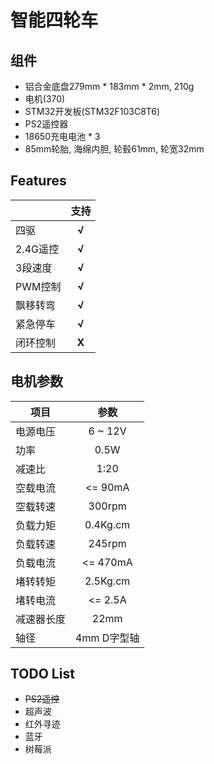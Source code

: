 智能四轮车
============


## 组件

- 铝合金底盘279mm * 183mm * 2mm, 210g
- 电机(370)
- STM32开发板(STM32F103C8T6)
- PS2遥控器
- 18650充电电池 * 3
- 85mm轮胎, 海绵内胆, 轮毂61mm, 轮宽32mm

## Features

|                |      支持          |
| -------------- | :----------------: |
| 四驱           |       __√__        |
| 2.4G遥控       |       __√__        |
| 3段速度        |       __√__        |
| PWM控制        |       __√__        |
| 飘移转弯       |       __√__        |
| 紧急停车       |       __√__        |
| 闭环控制       |       __X__        |

## 电机参数

|  项目          |      参数          |
| -------------- | :----------------: |
| 电源电压       | 6 ~ 12V            |
| 功率           | 0.5W               |
| 减速比         | 1:20               |
| 空载电流       | <= 90mA            |
| 空载转速       | 300rpm             |
| 负载力矩       | 0.4Kg.cm           |
| 负载转速       | 245rpm             |
| 负载电流       | <= 470mA           |
| 堵转转矩       | 2.5Kg.cm           |
| 堵转电流       | <= 2.5A            |
| 减速器长度     | 22mm               |
| 轴径           | 4mm D字型轴        |

## TODO List

* ~~PS2遥控~~
* 超声波
* 红外寻迹
* 蓝牙
* 树莓派

